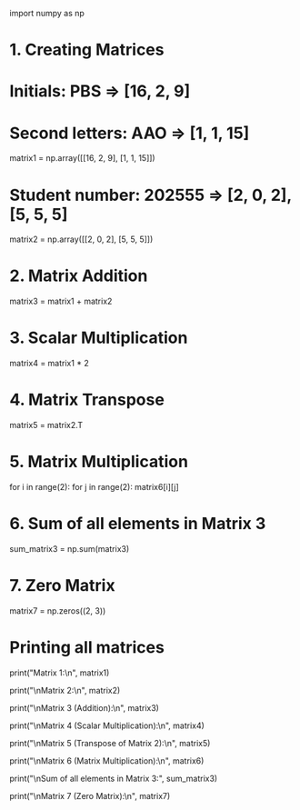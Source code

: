 import numpy as np

# 1. Creating Matrices
# Initials: PBS => [16, 2, 9]
# Second letters: AAO => [1, 1, 15]
matrix1 = np.array([[16, 2, 9], [1, 1, 15]])

# Student number: 202555 => [2, 0, 2], [5, 5, 5]
matrix2 = np.array([[2, 0, 2], [5, 5, 5]])

# 2. Matrix Addition
matrix3 = matrix1 + matrix2

# 3. Scalar Multiplication
matrix4 = matrix1 * 2

# 4. Matrix Transpose
matrix5 = matrix2.T

# 5. Matrix Multiplication
for i in range(2):
for j in range(2):
matrix6[i][j]

# 6. Sum of all elements in Matrix 3
sum_matrix3 = np.sum(matrix3)

# 7. Zero Matrix
matrix7 = np.zeros((2, 3))

# Printing all matrices
print("Matrix 1:\n", matrix1)

print("\nMatrix 2:\n", matrix2)

print("\nMatrix 3 (Addition):\n", matrix3)

print("\nMatrix 4 (Scalar Multiplication):\n", matrix4)

print("\nMatrix 5 (Transpose of Matrix 2):\n", matrix5)

print("\nMatrix 6 (Matrix Multiplication):\n", matrix6)

print("\nSum of all elements in Matrix 3:", sum_matrix3)

print("\nMatrix 7 (Zero Matrix):\n", matrix7)
